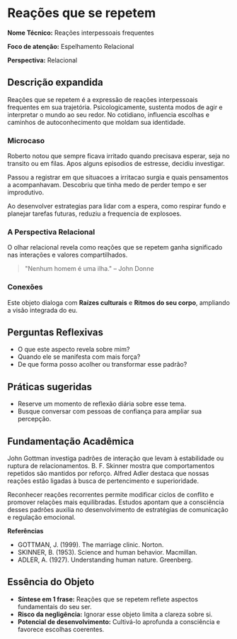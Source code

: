 # Reações que se repetem

**Nome Técnico:** Reações interpessoais frequentes

**Foco de atenção:** Espelhamento Relacional

**Perspectiva:** Relacional

## Descrição expandida
Reações que se repetem é a expressão de reações interpessoais frequentes em sua trajetória.
Psicologicamente, sustenta modos de agir e interpretar o mundo ao seu redor.
No cotidiano, influencia escolhas e caminhos de autoconhecimento que moldam sua identidade.
### Microcaso
Roberto notou que sempre ficava irritado quando precisava esperar, seja no transito ou em filas. Apos alguns episodios de estresse, decidiu investigar.

Passou a registrar em que situacoes a irritacao surgia e quais pensamentos a acompanhavam. Descobriu que tinha medo de perder tempo e ser improdutivo.

Ao desenvolver estrategias para lidar com a espera, como respirar fundo e planejar tarefas futuras, reduziu a frequencia de explosoes.

### A Perspectiva Relacional
O olhar relacional revela como reações que se repetem ganha significado nas interações e valores compartilhados.
> "Nenhum homem é uma ilha." – John Donne
### Conexões
Este objeto dialoga com **Raízes culturais** e **Ritmos do seu corpo**, ampliando a visão integrada do eu.

## Perguntas Reflexivas
- O que este aspecto revela sobre mim?
- Quando ele se manifesta com mais força?
- De que forma posso acolher ou transformar esse padrão?

## Práticas sugeridas
- Reserve um momento de reflexão diária sobre esse tema.
- Busque conversar com pessoas de confiança para ampliar sua percepção.

## Fundamentação Acadêmica

John Gottman investiga padrões de interação que levam à estabilidade ou ruptura de relacionamentos. B. F. Skinner mostra que comportamentos repetidos são mantidos por reforço. Alfred Adler destaca que nossas reações estão ligadas à busca de pertencimento e superioridade.

Reconhecer reações recorrentes permite modificar ciclos de conflito e promover relações mais equilibradas. Estudos apontam que a consciência desses padrões auxilia no desenvolvimento de estratégias de comunicação e regulação emocional.

**Referências**
- GOTTMAN, J. (1999). The marriage clinic. Norton.
- SKINNER, B. (1953). Science and human behavior. Macmillan.
- ADLER, A. (1927). Understanding human nature. Greenberg.

## Essência do Objeto
- **Síntese em 1 frase:** Reações que se repetem reflete aspectos fundamentais do seu ser.
- **Risco da negligência:** Ignorar esse objeto limita a clareza sobre si.
- **Potencial de desenvolvimento:** Cultivá-lo aprofunda a consciência e favorece escolhas coerentes.
